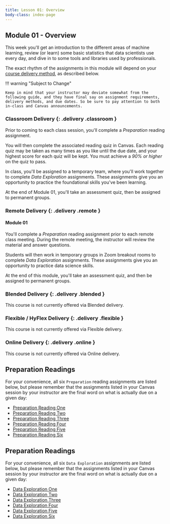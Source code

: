```yaml
---
title: Lesson 01: Overview
body-class: index-page
---
```


## Module 01 - Overview

This week you'll get an introduction to the different areas of machine learning, review (or learn) some basic statistics that data scientists use every day, and dive in to some tools and libraries used by professionals.

The exact rhythm of the assignments in this module will depend on your [course delivery method](https://www.byui.edu/registration/when-do-i-register/fall-registration-guide), as described below.

!!! warning "Subject to Change"
	
	Keep in mind that your instructor may deviate somewhat from the following guide, and they have final say on assignment requirements, delivery methods, and due dates. So be sure to pay attention to both in-class and Canvas announcements.

### Classroom Delivery {: .delivery .classroom }

Prior to coming to each class session, you'll complete a *Preparation* reading assignment.

You will then complete the associated reading quiz in Canvas. Each reading quiz may be taken as many times as you like until the due date, and your highest score for each quiz will be kept. You must achieve a *90% or higher* on the quiz to pass. 

In class, you'll be assigned to a temporary team, where you'll work together to complete *Data Exploration* assignments. These assignments give you an opportunity to practice the foundational skills you've been learning.

At the end of Module 01, you'll take an assessment quiz, then be assigned to permanent groups.

### Remote Delivery {: .delivery .remote }

#### Module 01

You'll complete a *Preparation* reading assignment prior to each remote class meeting. During the remote meeting, the instructor will review the material and answer questions. 

Students will then work in temporary groups in Zoom breakout rooms to complete *Data Exploration* assignments. These assignments give you an opportunity to practice data science skills.

At the end of this module, you'll take an assessment quiz, and then be assigned to permanent groups.

### Blended Delivery {: .delivery .blended }

This course is not currently offered via Blended delivery.

### Flexible / HyFlex Delivery {: .delivery .flexible }

This course is not currently offered via Flexible delivery.

### Online Delivery {: .delivery .online }

This course is not currently offered via Online delivery.


## Preparation Readings

For your convenience, all six `Preparation` reading assignments are listed below, but please remember that the assignments listed in your Canvas session by your instructor are the final word on what is actually due on a given day:

* [Preparation Reading One](./preparation-01.html)
* [Preparation Reading Two](./preparation-02.html)
* [Preparation Reading Three](./preparation-03.html)
* [Preparation Reading Four](./preparation-04.html)
* [Preparation Reading Five](./preparation-05.html)
* [Preparation Reading Six](./preparation-06.html)

## Preparation Readings

For your convenience, all six `Data Exploration` assignments are listed below, but please remember that the assignments listed in your Canvas session by your instructor are the final word on what is actually due on a given day:

* [Data Exploration One](./exploration-01.html)
* [Data Exploration Two](./exploration-02.html)
* [Data Exploration Three](./exploration-03.html)
* [Data Exploration Four](./exploration-04.html)
* [Data Exploration Five](./exploration-05.html)
* [Data Exploration Six](./exploration-06.html)

